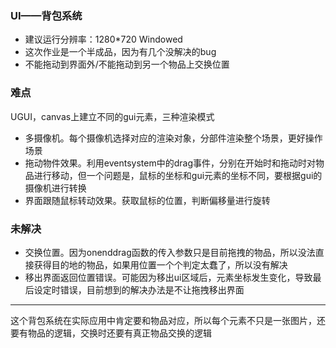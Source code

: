 ### UI——背包系统

* 建议运行分辨率：1280*720 Windowed
* 这次作业是一个半成品，因为有几个没解决的bug
* 不能拖动到界面外/不能拖动到另一个物品上交换位置

### 难点
UGUI，canvas上建立不同的gui元素，三种渲染模式

* 多摄像机。每个摄像机选择对应的渲染对象，分部件渲染整个场景，更好操作场景
* 拖动物件效果。利用eventsystem中的drag事件，分别在开始时和拖动时对物品进行移动，但一个问题是，鼠标的坐标和gui元素的坐标不同，要根据gui的摄像机进行转换
* 界面跟随鼠标转动效果。获取鼠标的位置，判断偏移量进行旋转

### 未解决
* 交换位置。因为onenddrag函数的传入参数只是目前拖拽的物品，所以没法直接获得目的地的物品，如果用位置一个个判定太蠢了，所以没有解决
* 移出界面返回位置错误。可能因为移出ui区域后，元素坐标发生变化，导致最后设定时错误，目前想到的解决办法是不让拖拽移出界面

---
这个背包系统在实际应用中肯定要和物品对应，所以每个元素不只是一张图片，还要有物品的逻辑，交换时还要有真正物品交换的逻辑
